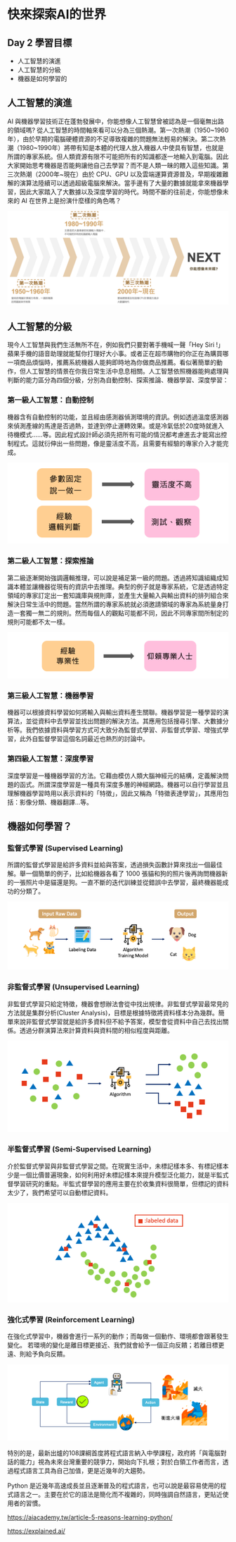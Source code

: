 

# 快來探索AI的世界
## Day 2 學習目標
- 人工智慧的演進
- 人工智慧的分級
- 機器是如何學習的


## 人工智慧的演進
AI 與機器學習技術正在蓬勃發展中，你能想像人工智慧曾被認為是一個毫無出路的領域嗎? 從人工智慧的時間軸來看可以分為三個熱潮。第一次熱潮（1950~1960年），由於早期的電腦硬體資源的不足導致複雜的問題無法輕易的解決。第二次熱潮（1980~1990年）將帶有知是本體的代理人放入機器人中使具有智慧，也就是所謂的專家系統。但人類資源有限不可能把所有的知識都逐一地輸入到電腦。因此大家開始思考機器是否能夠讓他自己去學習？而不是人類一昧的餵入這些知識。第三次熱潮（2000年~現在）由於 CPU、GPU 以及雲端運算資源普及，早期複雜難解的演算法陸續可以透過超級電腦來解決。當手邊有了大量的數據就能拿來機器學習，因此大家踏入了大數據以及深度學習的時代。時間不斷的往前走，你能想像未來的 AI 在世界上是扮演什麼樣的角色嗎？

![](./image/img2-1.png)


## 人工智慧的分級
現今人工智慧與我們生活無所不在，例如我們只要對著手機喊一聲「Hey Siri !」蘋果手機的語音助理就能幫你打理好大小事。或者正在超市購物的你正在為購買哪一項商品煩惱時，推薦系統機器人能夠即時地為你做商品推薦。看似著簡單的動作，但人工智慧的情景在你我日常生活中息息相關。人工智慧依照機器能夠處理與判斷的能力區分為四個分級，分別為自動控制、探索推論、機器學習、深度學習：

### 第一級人工智慧：自動控制
機器含有自動控制的功能，並且經由感測器偵測環境的資訊。例如透過溫度感測器來偵測產線的馬達是否過熱，並達到停止運轉效果。或是冷氣低於20度時就進入待機模式……等。因此程式設計師必須先把所有可能的情況都考慮進去才能寫出控制程式。這就衍伸出一些問題，像是靈活度不高，且需要有經驗的專家介入才能完成。

![](./image/img2-2.png)

### 第二級人工智慧：探索推論
第二級逐漸開始強調邏輯推理，可以說是補足第一級的問題。透過將知識組織成知識本體並讓機器從現有的資訊中去推理。典型的例子就是專家系統，它是透過特定領域的專家訂定出一套知識庫與規則庫，並產生大量輸入與輸出資料的排列組合來解決日常生活中的問題。當然所謂的專家系統就必須邀請領域的專家為系統量身打造一套獨一無二的規則。然而每個人的觀點可能都不同，因此不同專家間所制定的規則可能都不太一樣。

![](./image/img2-3.png)

### 第三級人工智慧：機器學習
機器可以根據資料學習如何將輸入與輸出資料產生關聯。機器學習是一種學習的演算法，並從資料中去學習並找出問題的解決方法。其應用包括搜尋引擎、大數據分析等。我們依據資料與學習方式可大致分為監督式學習、非監督式學習、增強式學習，此外自監督學習這個名詞最近也熱烈的討論中。

### 第四級人工智慧：深度學習
深度學習是一種機器學習的方法。它藉由模仿人類大腦神經元的結構，定義解決問題的函式。所謂深度學習是一種具有深度多層的神經網路。機器可以自行學習並且理解機器學習時用以表示資料的「特徵」，因此又稱為「特徵表達學習」，其應用包括：影像分類、機器翻譯...等。


## 機器如何學習？
### 監督式學習 (Supervised Learning)
所謂的監督式學習是給許多資料並給與答案，透過損失函數計算來找出一個最佳解。舉一個簡單的例子，比如給機器各看了 1000 張貓和狗的照片後再詢問機器新的一張照片中是貓還是狗。一直不斷的迭代訓練並從錯誤中去學習，最終機器能成功的分類了。

![](./image/img2-5.png)

### 非監督式學習 (Unsupervised Learning)
非監督式學習只給定特徵，機器會想辦法會從中找出規律。非監督式學習最常見的方法就是集群分析(Cluster Analysis)，目標是根據特徵將資料樣本分為幾群。簡單來說非監督式學習就是給許多資料但不給予答案，模型會從資料中自己去找出關係。透過分群演算法來計算資料與資料間的相似程度與距離。

![](./image/img2-6.png)

### 半監督式學習 (Semi-Supervised Learning)
介於監督式學習與非監督式學習之間。在現實生活中，未標記樣本多、有標記樣本少是一個比價普遍現象，如何利用好未標記樣本來提升模型泛化能力，就是半監式督學習研究的重點。半監式督學習的應用主要在於收集資料很簡單，但標記的資料太少了，我們希望可以自動標記資料。

![](./image/img2-7.png)

### 強化式學習 (Reinforcement Learning)
在強化式學習中，機器會進行一系列的動作；而每做一個動作、環境都會跟著發生變化。 若環境的變化是離目標更接近、我們就會給予一個正向反饋；若離目標更遠、則給予負向反饋。

![](./image/img2-8.png)


特別的是，最新出爐的108課綱首度將程式語言納入中學課程，政府將「與電腦對話的能力」視為未來台灣重要的競爭力，開始向下扎根；對於白領工作者而言，透過程式語言工具為自己加值，更是近幾年的大趨勢。

Python 是近幾年高速成長並且逐漸普及的程式語言，也可以說是最容易使用的程式語言之一。主要在於它的語法是簡化而不複雜的，同時強調自然語言，更貼近使用者的習慣。

https://aiacademy.tw/article-5-reasons-learning-python/

https://explained.ai/